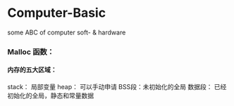 # Computer-Basic
some ABC of computer soft- &amp; hardware
### Malloc 函数：

#### 内存的五大区域：
stack： 局部变量
heap： 可以手动申请
BSS段：未初始化的全局 
数据段： 已经初始化的全局，静态和常量数据
 
